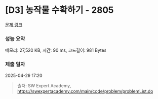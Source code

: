 # [D3] 농작물 수확하기 - 2805 

[문제 링크](https://swexpertacademy.com/main/code/problem/problemDetail.do?contestProbId=AV7GLXqKAWYDFAXB) 

### 성능 요약

메모리: 27,520 KB, 시간: 90 ms, 코드길이: 981 Bytes

### 제출 일자

2025-04-29 17:20



> 출처: SW Expert Academy, https://swexpertacademy.com/main/code/problem/problemList.do